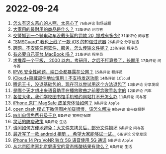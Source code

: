 # 2022-09-24

1. [怎么有这么恶心的人啊，太恶心了](https://www.v2ex.com/t/882570) `76条评论` `职场话题`
1. [大家用的最耐用的商品是什么？](https://www.v2ex.com/t/882563) `73条评论` `问与答`
1. [交警抓到一个骑电动车没戴头盔的罚款 20, 提成有多少?](https://www.v2ex.com/t/882596) `31条评论` `问与答`
1. [“SMSGuard” 我也上线了一款 iOS 的短信过滤器](https://www.v2ex.com/t/882564) `26条评论` `分享创造`
1. [跨网，不安装任何软件、服务，怎么传输文件呢？](https://www.v2ex.com/t/882592) `23条评论` `程序员`
1. [有必要自己买台 MacBook 吗？](https://www.v2ex.com/t/882575) `21条评论` `程序员`
1. [求推荐一个平板， 2000 以内，考研用，之后不打算换了，长期用](https://www.v2ex.com/t/882585) `17条评论` `问与答`
1. [IPV6 安全性问题，端口全都暴露在公网？](https://www.v2ex.com/t/882576) `15条评论` `程序员`
1. [iCloud+隐藏邮件地址慎用！不支持发送功能](https://www.v2ex.com/t/882561) `14条评论` `iCloud`
1. [腾讯王卡，没退基础包的，现在可以尝试用这个方法退包了](https://www.v2ex.com/t/882588) `13条评论` `分享发现`
1. [是哪个天才想出来语音助手在播放歌曲之前要念歌手名字的](https://www.v2ex.com/t/882562) `12条评论` `汽车`
1. [各位大佬，我们学校图书馆手机预约网站打不开怎么办](https://www.v2ex.com/t/882589) `11条评论` `问与答`
1. [iPhone 原厂 MagSafe 皮革壳体验如何？](https://www.v2ex.com/t/882597) `9条评论` `Apple`
1. [open clash 模式下微信图片加载很慢，该怎么解决](https://www.v2ex.com/t/882569) `9条评论` `宽带症候群`
1. [四川电信免费升级千兆](https://www.v2ex.com/t/882582) `8条评论` `宽带症候群`
1. [灵活的防疫政策](https://www.v2ex.com/t/882568) `8条评论` `生活`
1. [请问如何方便地避免：大文件夹拷贝后，部分文件损坏](https://www.v2ex.com/t/882604) `6条评论` `问与答`
1. [最近写了一款 android 相册 ， 希望大家能够试一试。](https://www.v2ex.com/t/882600) `6条评论` `分享发现`
1. [iPhone 14 Pro VoNR 独立 5G 语音使用 5G 通话](https://www.v2ex.com/t/882594) `6条评论` `Apple`
1. [从北京回老家北京健康宝的常态核酸结果有效么？](https://www.v2ex.com/t/882572) `6条评论` `生活`
